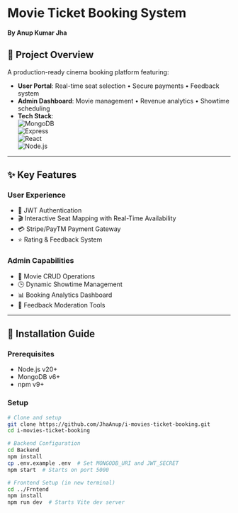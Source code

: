 # Movie Ticket Booking System  
**By Anup Kumar Jha**  

## 🎯 Project Overview  
A production-ready cinema booking platform featuring:  
- **User Portal**: Real-time seat selection • Secure payments • Feedback system  
- **Admin Dashboard**: Movie management • Revenue analytics • Showtime scheduling  
- **Tech Stack**:  
  ![MongoDB](https://img.shields.io/badge/MongoDB-6.0+-47A248?logo=mongodb&logoColor=white)  
  ![Express](https://img.shields.io/badge/Express-4.x-000000?logo=express&logoColor=white)  
  ![React](https://img.shields.io/badge/React-18.x-61DAFB?logo=react&logoColor=white)  
  ![Node.js](https://img.shields.io/badge/Node.js-20.x-339933?logo=nodedotjs&logoColor=white)  

---

## ✨ Key Features  
### User Experience  
- 🔐 JWT Authentication  
- 🎬 Interactive Seat Mapping with Real-Time Availability  
- 💳 Stripe/PayTM Payment Gateway  
- ⭐ Rating & Feedback System  

### Admin Capabilities  
- 🎥 Movie CRUD Operations  
- 🕒 Dynamic Showtime Management  
- 📊 Booking Analytics Dashboard  
- 📝 Feedback Moderation Tools  

---

## 🚀 Installation Guide  
### Prerequisites  
- Node.js v20+  
- MongoDB v6+  
- npm v9+  

### Setup  
```bash
# Clone and setup
git clone https://github.com/JhaAnup/i-movies-ticket-booking.git
cd i-movies-ticket-booking

# Backend Configuration
cd Backend
npm install
cp .env.example .env  # Set MONGODB_URI and JWT_SECRET
npm start  # Starts on port 5000

# Frontend Setup (in new terminal)
cd ../Frntend
npm install
npm run dev  # Starts Vite dev server
